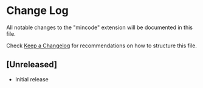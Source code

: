 # Change Log

All notable changes to the "mincode" extension will be documented in this file.

Check [Keep a Changelog](http://keepachangelog.com/) for recommendations on how to structure this file.

## [Unreleased]

- Initial release
